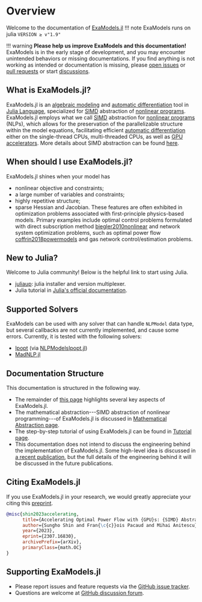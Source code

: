 # Overview

Welcome to the documentation of [ExaModels.jl](https://github.com/sshin23/ExaModels.jl)	
!!! note
    ExaModels runs on julia `VERSION ≥ v"1.9"`

!!! warning
	**Please help us improve ExaModels and this documentation!** ExaModels is in the early stage of development, and you may encounter unintended behaviors or missing documentations. If you find anything is not working as intended or documentation is missing, please [open issues](https://github.com/sshin/ExaModels.jl/issues) or [pull requests](https://github.com/sshin/ExaModels.jl/pulls) or start [discussions](https://github.com/sshin/ExaModels.jl/discussions). 

## What is ExaModels.jl?
ExaModels.jl is an [algebraic modeling](https://en.wikipedia.org/wiki/Algebraic_modeling_language) and [automatic differentiation](https://en.wikipedia.org/wiki/Automatic_differentiation) tool in [Julia Language](https://julialang.org/), specialized for [SIMD](https://en.wikipedia.org/wiki/Single_instruction,_multiple_data) abstraction of [nonlinear programs](https://en.wikipedia.org/wiki/Nonlinear_programming). ExaModels.jl employs what we call [SIMD](https://en.wikipedia.org/wiki/Single_instruction,_multiple_data) abstraction for [nonlinear programs](https://en.wikipedia.org/wiki/Nonlinear_programming) (NLPs), which allows for the preservation of the parallelizable structure within the model equations, facilitating efficient [automatic differentiation](https://en.wikipedia.org/wiki/Automatic_differentiation) either on the single-thread CPUs, multi-threaded CPUs, as well as [GPU accelerators](https://en.wikipedia.org/wiki/Graphics_processing_unit). More details about SIMD abstraction can be found [here](/simd).

## When should I use ExaModels.jl?
ExaModels.jl shines when your model has
- nonlinear objective and constraints;
- a large number of variables and constraints;
- highly repetitive structure;
- sparse Hessian and Jacobian.
These features are often exhibited in optimization problems associated with first-principle physics-based models. Primary examples include optimal control problems formulated with direct subscription method [biegler2010nonlinear](@cite) and network system optimization problems, such as optimal power flow [coffrin2018powermodels](@cite) and gas network control/estimation problems.

## New to Julia?
Welcome to Julia community! Below is the helpful link to start using Julia.
- [juliaup](https://docs.julialang.org/en/v1/manual/getting-started/): julia installer and version multiplexer.
- Julia tutorial in [Julia's official documentation](https://docs.julialang.org/en/v1/manual/getting-started/ep).

## Supported Solvers
ExaModels can be used with any solver that can handle `NLPModel` data type, but several callbacks are not currently implemented, and cause some errors. Currently, it is tested with the following solvers:
- [Ipopt](https://github.com/JuliaSmoothOptimizers/NLPModelsIpopt.jl) (via [NLPModelsIpopt.jl](https://github.com/JuliaSmoothOptimizers/NLPModelsIpopt.jl))
- [MadNLP.jl](https://github.com/MadNLP/MadNLP.jl)

## Documentation Structure
This documentation is structured in the following way.
- The remainder of [this page](.) highlights several key aspects of ExaModels.jl.
- The mathematical abstraction---SIMD abstraction of nonlinear programming---of ExaModels.jl is discussed in [Mathematical Abstraction page](./simd).
- The step-by-step tutorial of using ExaModels.jl can be found in [Tutorial page](./guide).
- This documentation does not intend to discuss the engineering behind the implementation of ExaModels.jl. Some high-level idea is discussed in [a recent publication](https://arxiv.org/abs/2307.16830), but the full details of the engineering behind it will be discussed in the future publications.


## Citing ExaModels.jl
If you use ExaModels.jl in your research, we would greatly appreciate your citing this [preprint](https://arxiv.org/abs/2307.16830).
```bibtex
@misc{shin2023accelerating,
      title={Accelerating Optimal Power Flow with {GPU}s: {SIMD} Abstraction of Nonlinear Programs and Condensed-Space Interior-Point Methods}, 
      author={Sungho Shin and Fran{\c{c}}ois Pacaud and Mihai Anitescu},
      year={2023},
      eprint={2307.16830},
      archivePrefix={arXiv},
      primaryClass={math.OC}
}
```

## Supporting ExaModels.jl
- Please report issues and feature requests via the [GitHub issue tracker](https://github.com/sshin/ExaModels.jl/issues).
- Questions are welcome at [GitHub discussion forum](https://github.com/sshin23/ExaModels.jl/discussions).
